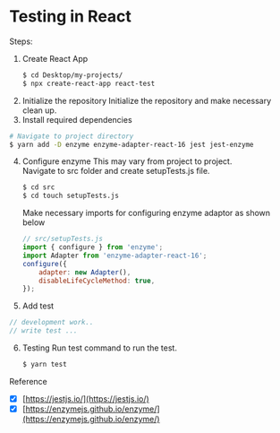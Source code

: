# Testing in React

Steps:

1. Create React App
    ```sh
    $ cd Desktop/my-projects/
    $ npx create-react-app react-test
    ```
2. Initialize the repository
   Initialize the repository and make necessary clean up.
3. Install required dependencies

```sh
# Navigate to project directory
$ yarn add -D enzyme enzyme-adapter-react-16 jest jest-enzyme
```

4. Configure enzyme
   This may vary from project to project.  
    Navigate to src folder and create setupTests.js file.

    ```sh
    $ cd src
    $ cd touch setupTests.js
    ```

    Make necessary imports for configuring enzyme adaptor as shown below

    ```js
    // src/setupTests.js
    import { configure } from 'enzyme';
    import Adapter from 'enzyme-adapter-react-16';
    configure({
        adapter: new Adapter(),
        disableLifeCycleMethod: true,
    });
    ```

5. Add test

```js
// development work..
// write test ...
```

6. Testing
   Run test command to run the test.
    ```sh
    $ yarn test
    ```

Reference

-   [x] [https://jestjs.io/](https://jestjs.io/)
-   [x] [https://enzymejs.github.io/enzyme/](https://enzymejs.github.io/enzyme/)
